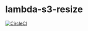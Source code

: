 # lambda-s3-resize

[![CircleCI](https://circleci.com/gh/nalbam/lambda-s3-resize.svg?style=svg)](https://circleci.com/gh/nalbam/lambda-s3-resize)
